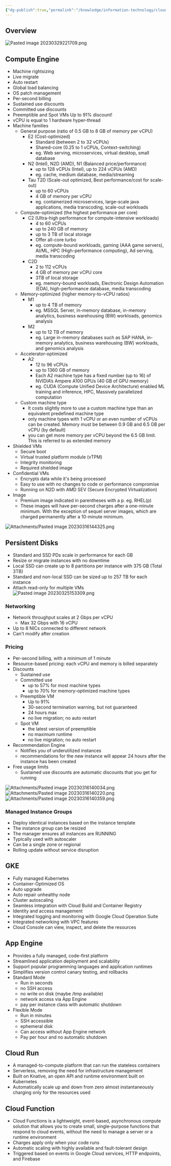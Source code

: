 ```yaml
---
{"dg-publish":true,"permalink":"/knowledge/information-technology/cloud/google-cloud/compute/","dgPassFrontmatter":true}
---
```


## Overview
![Pasted image 20230329221709.png](/img/user/Attachments/Pasted%20image%2020230329221709.png)
## Compute Engine
- Machine rightsizing
- Live migrate
- Auto restart
- Global load balancing
- OS patch management
- Per-second billing
- Sustained use discounts
- Committed use discounts
- Preemptible and Spot VMs Up to 91% discount!
- vCPU is equal to 1 hardware hyper-thread
- Machine families
	- General purpose (ratio of 0.5 GB to 8 GB of memory per vCPU)
		- E2 (Cost-optimized)
			- Standard (between 2 to 32 vCPUs)
			- Shared-core (0.25 to 1 vCPUs, Context-switching)
			- eg. Web serving, microservices, virtual desktop, small database
		- N2 (Intel), N2D (AMD), N1 (Balanced price/performance)
			- up to 128 vCPUs (Intel), up to 224 vCPUs (AMD)
			- eg. cache, medium database, media/streaming
		- Tau T2D (Scale-out optimized, Best performance/cost for scale-out)
			- up to 60 vCPUs
			- 4 GB of memory per vCPU
			- eg. containerized microservices, large-scale java applications, media transcoding, scale-out workloads
	- Compute-optimized (the highest performance per core)
		- C2 (Ultra-high performance for compute-intensive workloads)
			- 4 to 60 vCPUs
			- up to 240 GB of memory
			- up to 3 TB of local storage
			- Offer all-core turbo
			- eg. compute-bound workloads, gaming (AAA game servers), AI/ML, HPC (High-performance computing), Ad serving, media transcoding
		- C2D
			- 2 to 112 vCPUs
			- 4 GB of memory per vCPU core
			- 3TB of local storage
			- eg. memory-bound workloads, Electronic Design Automation (EDA), high-performance database, media transcoding
	- Memory-optimized (higher memory-to-vCPU ratios)
		- M1
			- up to 4 TB of memory
			- eg. MSSQL Server, in-memory database, in-memory analytics, business warehousing (BW) workloads, genomics analysis
		- M2
			- up to 12 TB of memory
			- eg. Large in-memory databases such as SAP HANA, in-memory analytics, business warehousing (BW) workloads, and genomics analysis
	- Accelerator-optimized
		- A2
			- 12 to 96 vCPUs
			- up to 1360 GB of memory
			- Each A2 machine type has a fixed number (up to 16) of NVIDIA’s Ampere A100 GPUs (40 GB of GPU memory)
			- eg. CUDA (Compute Unified Device Architecture) enabled ML training and inference, HPC, Massively parallelized computation
	- Custom machine type
		- It costs slightly more to use a custom machine type than an equivalent predefined machine type
		- only machine types with 1 vCPU or an even number of vCPUs can be created. Memory must be between 0.9 GB and 6.5 GB per vCPU (by default)
		- you can get more memory per vCPU beyond the 6.5 GB limit. This is referred to as extended memory
- Shielded VMs
	- Secure boot
	- Virtual trusted platform module (vTPM)
	- Integrity monitoring
	- Required shielded image
- Confidential VMs
	- Encrypts data while it's being processed
	- Easy to use with no changes to code or performance compromise
	- Running on N2D with AMD SEV (Secure Encrypted Virtualization)
- Image
	- Premium image indicated in parentheses with a p. eg. RHEL(p)
	- These images will have per-second charges after a one-minute minimum. With the exception of sequel server images, which are charged permanently after a 10-minute minimum.

![Attachments/Pasted image 20230316144325.png](/img/user/Attachments/Pasted%20image%2020230316144325.png)
## Persistent Disks
- Standard and SSD PDs scale in performance for each GB
- Resize or migrate instances with no downtime
- Local SSD can create up to 8 partitions per instance with 375 GB (Total 3TB)
- Standard and non-local SSD can be sized up to 257 TB for each instance
- Attach read-only for multiple VMs
![Pasted image 20230325153309.png](/img/user/Attachments/Pasted%20image%2020230325153309.png)
### Networking
- Network throughput scales at 2 Gbps per vCPU
	- Max 32 Gbps with 16 vCPU
- Up to 8 NICs connected to different network
- Can't modify after creation
### Pricing
- Per-second billing, with a minimum of 1 minute
- Resource-based pricing: each vCPU and memory is billed separately
- Discounts
	- Sustained use
	- Committed use
		- up to 57% for most machine types
		- up to 70% for memory-optimized machine types
	- Preemptible VM
		- Up to 91%
		- 30-second termination warning, but not guaranteed
		- 24 hours max
		- no live migration; no auto restart
	- Spot VM
		- the latest version of preemptible
		- no maximum runtime
		- no live migration; no auto restart
- Recommendation Engine
	- Notifies you of underutilized instances
	- recommendations for the new instance will appear 24 hours after the instance has been created
- Free usage limits
	- Sustained use discounts are automatic discounts that you get for running

![Attachments/Pasted image 20230316140034.png](/img/user/Attachments/Pasted%20image%2020230316140034.png)
![Attachments/Pasted image 20230316140220.png](/img/user/Attachments/Pasted%20image%2020230316140220.png)
![Attachments/Pasted image 20230316140359.png](/img/user/Attachments/Pasted%20image%2020230316140359.png)
### Managed Instance Groups
- Deploy identical instances based on the instance template
- The instance group can be resized
- The manager ensures all instances are RUNNING
- Typically used with autoscaler
- Can be a single zone or regional
- Rolling update without service disruption
## GKE
- Fully managed Kubernetes
- Container-Optimized OS
- Auto upgrade
- Auto repair unhealthy node
- Cluster autoscaling
- Seamless integration with Cloud Build and Container Registry
- Identity and access management
- Integrated logging and monitoring with Google Cloud Operation Suite
- Integrated networking with VPC features
- Cloud Console can view, inspect, and delete the resources
## App Engine
- Provides a fully managed, code-first platform
- Streamlined application deployment and scalability
- Support popular programming languages and application runtimes
- Simplifies version control canary testing, and rollbacks
- Standard Mode
  - Run in seconds
  - no SSH access
  - no write on disk (maybe /tmp available)
  - network access via App Engine
  - pay per instance class with automatic shutdown
- Flexible Mode
  - Run in minutes
  - SSH accessible
  - ephemeral disk
  - Can access without App Engine network
  - Pay per hour and no automatic shutdown
## Cloud Run
- A managed-to-compute platform that can run the stateless containers
- Serverless, removing the need for infrastructure management
- Built on Knative, an open API and runtime environment built on Kubernetes
- Automatically scale up and down from zero almost instantaneously charging only for the resources used
## Cloud Function
- Cloud Functions is a lightweight, event-based, asynchronous compute solution that allows you to create small, single-purpose functions that respond to cloud events, without the need to manage a server or a runtime environment
- Charges apply only when your code runs
- Automatic scaling with highly available and fault-tolerant design
- Triggered based on events in Google Cloud services, HTTP endpoints, and Firebase